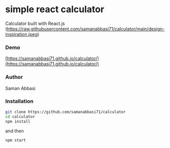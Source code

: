 # simple react calculator
Calculator built with React.js
(https://raw.githubusercontent.com/samanabbasi71/calculator/main/design-inspiration.jpeg)

### Demo

[https://samanabbasi71.github.io/calculator/](https://samanabbasi71.github.io/calculator/)

### Author

Saman Abbasi

### Installation

```bash
git clone https://github.com/samanabbasi71/calculator
cd calculator
npm install
```

and then

```bash
npm start
```
